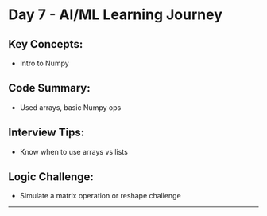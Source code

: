 # Day 7 - AI/ML Learning Journey

## Key Concepts:
- Intro to Numpy

## Code Summary:
- Used arrays, basic Numpy ops

## Interview Tips:
- Know when to use arrays vs lists

## Logic Challenge:
- Simulate a matrix operation or reshape challenge

---
